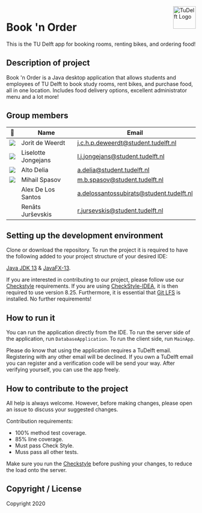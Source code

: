 ﻿<a href="https://aimeos.org/">
    <img src="https://i.imgur.com/SsMKBfp.png" alt="TuDelft Logo" title="TuDelft" align="right" height="60
    " />
</a>

Book 'n Order
======================
This is the TU Delft app for booking rooms, renting bikes, and ordering food!

## Description of project
Book 'n Order is a Java desktop application that allows students and employees of TU Delft to book study rooms, rent bikes, and purchase food, all in one location. Includes food delivery options, excellent administrator menu and a lot more!

## Group members

| 📸 | Name | Email |
|---|---|---|
| ![](https://i.imgur.com/QOx3q2W.png) | Jorit de Weerdt | j.c.h.p.deweerdt@student.tudelft.nl |
| ![](https://imgur.com/nbPNECF.png) | Liselotte Jongejans | l.j.jongejans@student.tudelft.nl |
| ![](https://i.imgur.com/eK3Wqb0.jpg) | Alto Delia | a.delia@student.tudelft.nl |
| ![](https://i.imgur.com/kBzTAHD.jpg?1) | Mihail Spasov | m.b.spasov@student.tudelft.nl |
| ![]() | Alex De Los Santos | a.delossantossubirats@student.tudelft.nl |
| ![]() | Renāts Jurševskis | r.jursevskis@student.tudelft.nl |

## Setting up the development environment
Clone or download the repository. To run the project it is required to have the following added to your project structure of your desired IDE:

[Java JDK 13](https://www.oracle.com/java/technologies/javase-jdk13-downloads.html) & [JavaFX-13](https://openjfx.io/).

If you are interested in contributing to our project, please follow use our [Checkstyle](config/checkstyle/checkstyle.xml) requirements. If you are using [CheckStyle-IDEA](https://plugins.jetbrains.com/plugin/1065-checkstyle-idea), it is then required to use version 8.25. Furthermore, it is essential that [Git LFS](https://git-lfs.github.com/) is installed. No further requirements!

## How to run it
You can run the application directly from the IDE. To run the server side of the application, run `DatabaseApplication`. To run the client side, run `MainApp`.

Please do know that using the application requires a TuDelft email. Registering with any other email will be declined. If you own a TuDelft email you can register and a verification code will be send your way. After verifying yourself, you can use the app freely.

## How to contribute to the project
All help is always welcome. However, before making changes, please open an issue to discuss your suggested changes.

Contribution requirements:
* 100% method test coverage.
* 85% line coverage.
* Must pass Check Style.
* Muss pass all other tests.

Make sure you run the [Checkstyle](config/checkstyle/checkstyle.xml) before pushing your changes, to reduce the load onto the server.

## Copyright / License
Copyright 2020